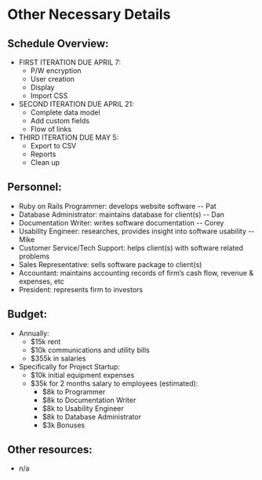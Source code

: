 # Other Necessary Details #

## Schedule Overview: ##
  * FIRST ITERATION DUE APRIL 7:
    * P/W encryption
    * User creation
    * Display
    * Import CSS
  * SECOND ITERATION DUE APRIL 21:
    * Complete data model
    * Add custom fields
    * Flow of links
  * THIRD ITERATION DUE MAY 5:
    * Export to CSV
    * Reports
    * Clean up



## Personnel: ##
  * Ruby on Rails Programmer: develops website software -- Pat
  * Database Administrator: maintains database for client(s) -- Dan
  * Documentation Writer: writes software documentation -- Corey
  * Usability Engineer: researches, provides insight into software usability -- Mike
  * Customer Service/Tech Support: helps client(s) with software related problems
  * Sales Representative: sells software package to client(s)
  * Accountant: maintains accounting records of firm’s cash flow, revenue & expenses, etc
  * President: represents firm to investors

## Budget: ##
  * Annually:
    * $15k rent
    * $10k communications and utility bills
    * $355k in salaries
  * Specifically for Project Startup:
    * $10k initial equipment expenses
    * $35k for 2 months salary to employees (estimated):
      * $8k to Programmer
      * $8k to Documentation Writer
      * $8k to Usability Engineer
      * $8k to Database Administrator
      * $3k Bonuses
## Other resources: ##
  * n/a